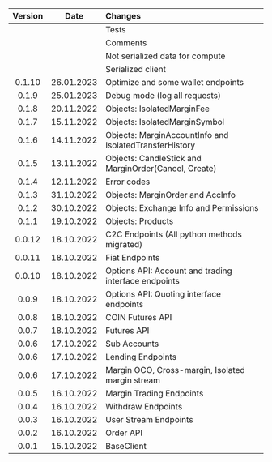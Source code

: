 
| Version |    Date    | Changes                                                |
|:-------:|:----------:|:-------------------------------------------------------|
|         |            | Tests                                                  |
|         |            | Comments                                               |
|         |            | Not serialized data for compute                        |
|         |            | Serialized client                                      |
| 0.1.10  | 26.01.2023 | Optimize and some wallet endpoints                     |
|  0.1.9  | 25.01.2023 | Debug mode (log all requests)                          |
|  0.1.8  | 20.11.2022 | Objects: IsolatedMarginFee                             |
|  0.1.7  | 15.11.2022 | Objects: IsolatedMarginSymbol                          |
|  0.1.6  | 14.11.2022 | Objects: MarginAccountInfo and IsolatedTransferHistory |
|  0.1.5  | 13.11.2022 | Objects: CandleStick and MarginOrder(Cancel, Create)   |
|  0.1.4  | 12.11.2022 | Error codes                                            |
|  0.1.3  | 31.10.2022 | Objects: MarginOrder and AccInfo                       |
|  0.1.2  | 30.10.2022 | Objects: Exchange Info and Permissions                 |
|  0.1.1  | 19.10.2022 | Objects: Products                                      |
| 0.0.12  | 18.10.2022 | C2C Endpoints  (All python methods migrated)           |
| 0.0.11  | 18.10.2022 | Fiat Endpoints                                         |
| 0.0.10  | 18.10.2022 | Options API: Account and trading interface endpoints   |
|  0.0.9  | 18.10.2022 | Options API: Quoting interface endpoints               |
|  0.0.8  | 18.10.2022 | COIN Futures API                                       |
|  0.0.7  | 18.10.2022 | Futures API                                            |
|  0.0.6  | 17.10.2022 | Sub Accounts                                           |
|  0.0.6  | 17.10.2022 | Lending Endpoints                                      |
|  0.0.6  | 17.10.2022 | Margin OCO, Cross-margin, Isolated margin stream       |
|  0.0.5  | 16.10.2022 | Margin Trading Endpoints                               |
|  0.0.4  | 16.10.2022 | Withdraw Endpoints                                     |
|  0.0.3  | 16.10.2022 | User Stream Endpoints                                  |
|  0.0.2  | 16.10.2022 | Order API                                              |
|  0.0.1  | 15.10.2022 | BaseClient                                             |

